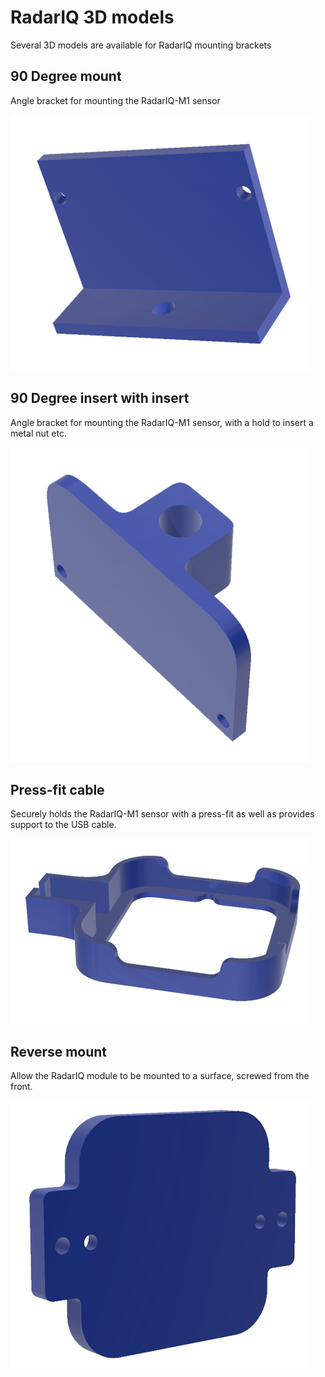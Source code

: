 # RadarIQ 3D models
Several 3D models are available for RadarIQ mounting brackets

## 90 Degree mount
Angle bracket for mounting the RadarIQ-M1 sensor

![90 Degree mount](Mount90Degree_v1.0.png)

## 90 Degree insert with insert
Angle bracket for mounting the RadarIQ-M1 sensor, with a hold to insert a metal nut etc.

![90 Degree insert with insert](Mount90DegreeInsert_v1.0.png)

## Press-fit cable
Securely holds the RadarIQ-M1 sensor with a press-fit as well as provides support to the USB cable.

![Press-fit cable](MountPressFitCable_v1.0.png)

## Reverse mount
Allow the RadarIQ module to be mounted to a surface, screwed from the front.

![Reverse mount](MountReverse_v1.0.png)
